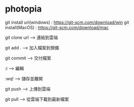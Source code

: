 # photopia

git install url(windows) : https://git-scm.com/download/win
git install(MacOS) : https://git-scm.com/download/mac

git clone url --> 連結到雲端

git add . --> 加入檔案到預備

git commit --> 交付檔案

:i --> 編輯

:wq! --> 儲存並離開

git push --> 上傳到雲端

git pull --> 從雲端下載到最新檔案
